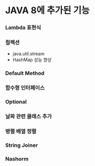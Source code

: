 # JAVA 8에 추가된 기능

### Lambda 표현식

### 컬렉션
- java.util.stream
- HashMap 성능 향상

### Default Method

### 함수형 인터페이스

### Optional

### 날짜 관련 클래스 추가

### 병렬 배열 정렬

### String Joiner

### Nashorm
